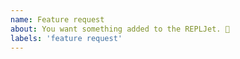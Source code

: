 ```yaml
---
name: Feature request
about: You want something added to the REPLJet. 🎉
labels: 'feature request'
---
```

